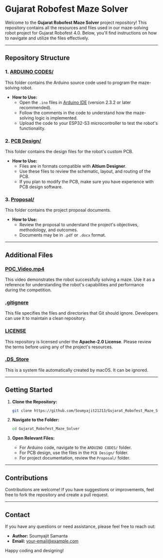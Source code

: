 # Gujarat Robofest Maze Solver

Welcome to the **Gujarat Robofest Maze Solver** project repository! This repository contains all the resources and files used in our maze-solving robot project for Gujarat Robofest 4.0. Below, you'll find instructions on how to navigate and utilize the files effectively.

---

## Repository Structure

### 1. [ARDUINO CODES/](./ARDUINO%20CODES)

This folder contains the Arduino source code used to program the maze-solving robot.

- **How to Use:**
  - Open the `.ino` files in [Arduino IDE](https://www.arduino.cc/en/software) (version 2.3.2 or later recommended).
  - Follow the comments in the code to understand how the maze-solving logic is implemented.
  - Upload the code to your ESP32-S3 microcontroller to test the robot's functionality.

### 2. [PCB Design/](./PCB%20Design)

This folder contains the design files for the robot's custom PCB.

- **How to Use:**
  - Files are in formats compatible with **Altium Designer**.
  - Use these files to review the schematic, layout, and routing of the PCB.
  - If you plan to modify the PCB, make sure you have experience with PCB design software.

### 3. [Proposal/](./Proposal)

This folder contains the project proposal documents.

- **How to Use:**
  - Review the proposal to understand the project's objectives, methodology, and outcomes.
  - Documents may be in `.pdf` or `.docx` format.

---

## Additional Files

### [POC\_Video.mp4](./POC_Video.mp4)

This video demonstrates the robot successfully solving a maze. Use it as a reference for understanding the robot's capabilities and performance during the competition.

### [.gitignore](./.gitignore)

This file specifies the files and directories that Git should ignore. Developers can use it to maintain a clean repository.

### [LICENSE](./LICENSE)

This repository is licensed under the **Apache-2.0 License**. Please review the terms before using any of the project's resources.

### [.DS\_Store](./.DS_Store)

This is a system file automatically created by macOS. It can be ignored.

---

## Getting Started

1. **Clone the Repository:**

   ```bash
   git clone https://github.com/Soumyajit21213/Gujarat_Robofest_Maze_Solver.git
   ```

2. **Navigate to the Folder:**

   ```bash
   cd Gujarat_Robofest_Maze_Solver
   ```

3. **Open Relevant Files:**

   - For Arduino code, navigate to the `ARDUINO CODES/` folder.
   - For PCB design, use the files in the `PCB Design/` folder.
   - For project documentation, review the `Proposal/` folder.

---

## Contributions

Contributions are welcome! If you have suggestions or improvements, feel free to fork the repository and create a pull request.

---

## Contact

If you have any questions or need assistance, please feel free to reach out:

- **Author:** Soumyajit Samanta
- **Email:** [your-email@example.com](mailto\:your-email@example.com)

Happy coding and designing!

